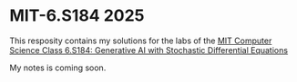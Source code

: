 # MIT-6.S184 2025

This resposity contains my solutions for the labs of the [MIT Computer Science Class 6.S184: Generative AI with Stochastic Differential Equations](https://diffusion.csail.mit.edu/)

My notes is coming soon.

